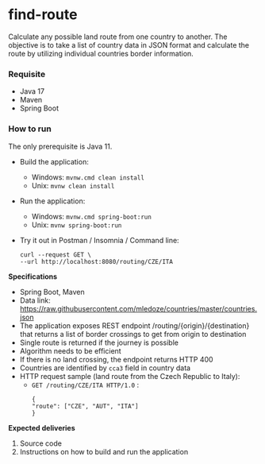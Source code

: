 # find-route
Calculate any possible land route from one country to another. The objective is to take a list of country data in JSON format
and calculate the route by utilizing individual countries border information.

### Requisite
- Java 17
- Maven
- Spring Boot

### How to run

The only prerequisite is Java 11.

- Build the application:
    - Windows: `mvnw.cmd clean install`
    - Unix: `mvnw clean install`

- Run the application:
    - Windows: `mvnw.cmd spring-boot:run`
    - Unix: `mvnw spring-boot:run`

- Try it out in Postman / Insomnia / Command line:
   ```
  curl --request GET \
   --url http://localhost:8080/routing/CZE/ITA
  ```

**Specifications**
- Spring Boot, Maven
- Data link: https://raw.githubusercontent.com/mledoze/countries/master/countries.json
- The application exposes REST endpoint /routing/{origin}/{destination} that
  returns a list of border crossings to get from origin to destination
- Single route is returned if the journey is possible
- Algorithm needs to be efficient
- If there is no land crossing, the endpoint returns HTTP 400
- Countries are identified by `cca3` field in country data
- HTTP request sample (land route from the Czech Republic to Italy):
    - `GET /routing/CZE/ITA HTTP/1.0` :
      ```
      {
      "route": ["CZE", "AUT", "ITA"]
      }
      ```

**Expected deliveries**
1. Source code
2. Instructions on how to build and run the application